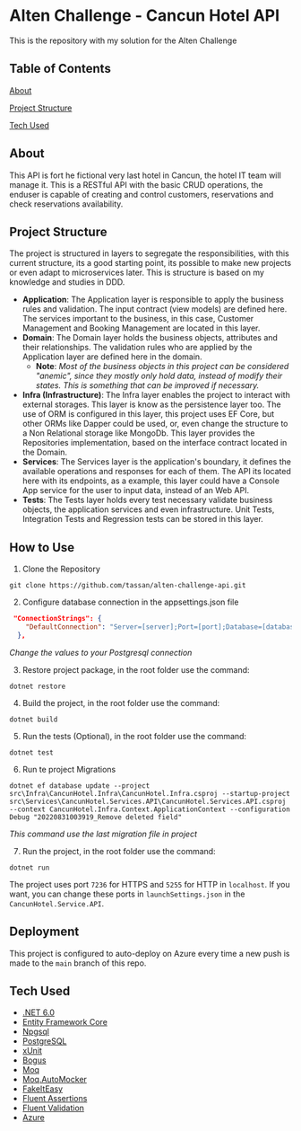 # Alten Challenge - Cancun Hotel API

This is the repository with my solution for the Alten Challenge

## Table of Contents

[About](#About)

[Project Structure](#Project-Structure)

[Tech Used](#Tech-Used)

## About

This API is fort he fictional very last hotel in Cancun, the hotel IT team will manage it.  This is a RESTful API with the basic CRUD operations, the enduser is capable of creating and control customers, reservations and check reservations availability.

## Project Structure

The project is structured in layers to segregate the responsibilities, with this current structure, its a good starting point, its possible to make new projects or even adapt to microservices later. This is structure is based on my knowledge and studies in DDD.

* **Application**: The Application layer is responsible to apply the business rules and validation. The input contract (view models) are defined here. The services important to the business, in this case, Customer Management and Booking Management are located in this layer.
* **Domain**: The Domain layer holds the business objects, attributes and their relationships.  The validation rules who are applied by the Application layer are defined here in the domain. 
  * **Note**: *Most of the business objects in this project can be considered "anemic", since they mostly only hold data, instead of modify their states. This is something that can be improved if necessary.*
* **Infra (Infrastructure)**: The Infra layer enables the project to interact with external storages. This layer is know as the persistence layer too. The use of ORM is configured in this layer, this project uses EF Core, but other ORMs like Dapper could be used, or, even change the structure to a Non Relational storage like MongoDb. This layer provides the Repositories implementation, based on the interface contract located in the Domain.
* **Services**: The Services layer is the application's boundary, it defines the available operations and responses for each of them. The API its located here with its endpoints, as a example, this layer could have a Console App service for the user to input data, instead of an Web API.
* **Tests**: The Tests layer holds every test necessary validate business objects, the application services and even infrastructure. Unit Tests, Integration Tests and Regression tests can be stored in this layer.



## How to Use

1. Clone the Repository

```shell
git clone https://github.com/tassan/alten-challenge-api.git
```

2. Configure database connection in the appsettings.json file

```json
 "ConnectionStrings": {
    "DefaultConnection": "Server=[server];Port=[port];Database=[database];User Id=[user];Password=[password];"
  },
```

*Change the values to your Postgresql connection*

3. Restore project package, in the root folder use the command:

```shell
dotnet restore
```

4. Build the project, in the root folder use the command:

```shell
dotnet build
```

5. Run the tests (Optional), in the root folder use the command:

```shell
dotnet test
```

6. Run te project Migrations

```shell
dotnet ef database update --project src\Infra\CancunHotel.Infra\CancunHotel.Infra.csproj --startup-project src\Services\CancunHotel.Services.API\CancunHotel.Services.API.csproj --context CancunHotel.Infra.Context.ApplicationContext --configuration Debug "20220831003919_Remove deleted field"
```
*This command use the last migration file in project*

7. Run the project, in the root folder use the command:

```shell
dotnet run
```

The project uses port `7236` for HTTPS and `5255` for HTTP in `localhost`. If you want, you can change these ports in `launchSettings.json` in the `CancunHotel.Service.API`.

## Deployment

This project is configured to auto-deploy on Azure every time a new push is made to the `main` branch of this repo.

## Tech Used

* [.NET 6.0](https://dotnet.microsoft.com/en-us/download)
* [Entity Framework Core](https://docs.microsoft.com/en-us/ef/core/)
* [Npgsql](https://www.npgsql.org/index.html)
* [PostgreSQL](https://www.postgresql.org/)
* [xUnit](https://xunit.net/)
* [Bogus](https://github.com/bchavez/Bogus)
* [Moq](https://github.com/moq/moq4)
* [Moq.AutoMocker](https://github.com/moq/Moq.AutoMocker)
* [FakeItEasy](https://fakeiteasy.github.io/)
* [Fluent Assertions](https://fluentassertions.com/)
* [Fluent Validation](https://fluentvalidation.net/)
* [Azure](https://azure.microsoft.com/)